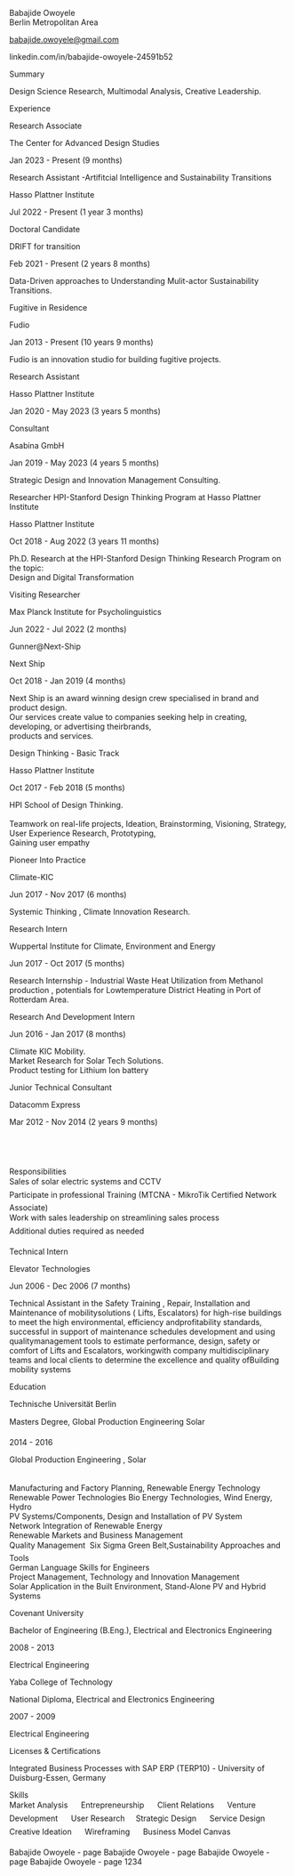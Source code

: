 Babajide Owoyele  
Berlin Metropolitan Area  
   
  
  
 babajide.owoyele@gmail.com  
   
  
  
   
  
  
 linkedin.com/in/babajide-owoyele-24591b52  
   
  
  
   
  
  
  
Summary  
   
Design Science Research, Multimodal Analysis, Creative Leadership.  
  
   
  
  
  
Experience  
  
  
  
 Research Associate  
   
The Center for Advanced Design Studies  
   
Jan 2023 - Present (9 months)  
   
   
  
  
   
  
  
  
  
  
  
 Research Assistant -Artifitcial Intelligence and Sustainability Transitions  
   
Hasso Plattner Institute  
   
Jul 2022 - Present (1 year 3 months)  
   
   
  
  
   
  
  
  
  
  
  
 Doctoral Candidate  
   
DRIFT for transition  
   
Feb 2021 - Present (2 years 8 months)  
   
Data-Driven approaches to Understanding Mulit-actor Sustainability Transitions.  
  
   
  
  
   
  
  
  
  
  
  
 Fugitive in Residence  
   
Fudio  
   
Jan 2013 - Present (10 years 9 months)  
   
Fudio is an innovation studio for building fugitive projects.  
  
   
  
  
   
  
  
  
  
  
  
 Research Assistant  
   
Hasso Plattner Institute  
   
Jan 2020 - May 2023 (3 years 5 months)  
   
   
  
  
   
  
  
  
  
  
  
 Consultant  
   
Asabina GmbH  
   
Jan 2019 - May 2023 (4 years 5 months)  
   
Strategic Design and Innovation Management Consulting.  
  
   
  
  
   
  
  
  
  
  
  
 Researcher HPI-Stanford Design Thinking Program at Hasso Plattner Institute  
   
Hasso Plattner Institute  
   
Oct 2018 - Aug 2022 (3 years 11 months)  
   
Ph.D. Research at the HPI-Stanford Design Thinking Research Program on the topic:  
Design and Digital Transformation  
  
   
  
  
   
  
  
  
  
  
  
 Visiting Researcher  
   
Max Planck Institute for Psycholinguistics  
   
Jun 2022 - Jul 2022 (2 months)  
   
   
  
  
   
  
  
  
  
  
  
 Gunner@Next-Ship  
   
Next Ship  
   
Oct 2018 - Jan 2019 (4 months)  
   
Next Ship is an award winning design crew specialised in brand and product design.  
Our services create value to companies seeking help in creating, developing, or advertising theirbrands,  
products and services.  
  
   
  
  
   
  
  
  
  
  
  
 Design Thinking - Basic Track  
   
Hasso Plattner Institute  
   
Oct 2017 - Feb 2018 (5 months)  
   
HPI School of Design Thinking.  
   
Teamwork on real-life projects, Ideation, Brainstorming, Visioning, Strategy,  
User Experience Research, Prototyping,  
Gaining user empathy  
  
   
  
  
   
  
  
  
  
  
  
 Pioneer Into Practice  
   
Climate-KIC  
   
Jun 2017 - Nov 2017 (6 months)  
   
Systemic Thinking , Climate Innovation Research.  
  
   
  
  
   
  
  
  
  
  
  
 Research Intern  
   
Wuppertal Institute for Climate, Environment and Energy  
   
Jun 2017 - Oct 2017 (5 months)  
   
Research Internship - Industrial Waste Heat Utilization from Methanol production , potentials for Lowtemperature District Heating in Port of Rotterdam Area.  
  
   
  
  
   
  
  
  
  
  
  
 Research And Development Intern  
   
   
Jun 2016 - Jan 2017 (8 months)  
   
Climate KIC Mobility.  
Market Research for Solar Tech Solutions.  
Product testing for Lithium Ion battery  
  
   
  
  
   
  
  
  
  
  
  
 Junior Technical Consultant  
   
Datacomm Express  
   
Mar 2012 - Nov 2014 (2 years 9 months)  
   
   
-  
Responsibilities  
 Sales of solar electric systems and CCTV  
 Participate in professional Training (MTCNA - MikroTik Certified Network Associate)  
 Work with sales leadership on streamlining sales process  
 Additional duties required as needed  
  
   
  
  
   
  
  
  
  
  
  
 Technical Intern  
   
Elevator Technologies  
   
Jun 2006 - Dec 2006 (7 months)  
   
Technical Assistant in the Safety Training , Repair, Installation and Maintenance of mobilitysolutions ( Lifts, Escalators) for high-rise buildings to meet the high environmental, efficiency andprofitability standards, successful in support of maintenance schedules development and using qualitymanagement tools to estimate performance, design, safety or comfort of Lifts and Escalators, workingwith company multidisciplinary teams and local clients to determine the excellence and quality ofBuilding mobility systems  
  
   
  
  
   
  
  
  
  
Education  
  
  
  
 Technische Universität Berlin  
   
Masters Degree, Global Production Engineering Solar  
   
2014 - 2016  
   
Global Production Engineering , Solar  
   
   
Manufacturing and Factory Planning, Renewable Energy Technology  
Renewable Power Technologies Bio Energy Technologies, Wind Energy, Hydro  
PV Systems/Components, Design and Installation of PV System  
Network Integration of Renewable Energy  
Renewable Markets and Business Management  
Quality Management  Six Sigma Green Belt,Sustainability Approaches and Tools  
German Language Skills for Engineers  
Project Management, Technology and Innovation Management  
Solar Application in the Built Environment, Stand-Alone PV and Hybrid Systems  
  
   
  
  
   
  
  
  
  
  
  
 Covenant University  
   
Bachelor of Engineering (B.Eng.), Electrical and Electronics Engineering  
   
2008 - 2013  
   
Electrical Engineering  
  
   
  
  
   
  
  
  
  
  
  
 Yaba College of Technology  
   
National Diploma, Electrical and Electronics Engineering  
   
2007 - 2009  
   
Electrical Engineering  
  
   
  
  
   
  
  
  
  
Licenses & Certifications  
  
  
  
 Integrated Business Processes with SAP ERP (TERP10) - University of Duisburg-Essen, Germany  
   
   
   
   
  
  
   
  
  
  
  
Skills  
Market Analysis      Entrepreneurship      Client Relations      Venture Development      User Research     Strategic Design      Service Design      Creative Ideation      Wireframing      Business Model Canvas  
   
  
  
  
  
Babajide Owoyele - page Babajide Owoyele - page Babajide Owoyele - page Babajide Owoyele - page 1234  
  
  
  
